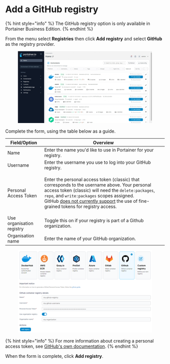 # Add a GitHub registry

{% hint style="info" %}
The GitHub registry option is only available in Portainer Business Edition.
{% endhint %}

From the menu select **Registries** then click **Add registry** and select **GitHub** as the registry provider.

<figure><img src="../../../.gitbook/assets/2.17-registries-add-github.gif" alt=""><figcaption></figcaption></figure>

Complete the form, using the table below as a guide.

| Field/Option              | Overview                                                                                                                                                                                                                                                                                                                                                                                                                                                                                                      |
| ------------------------- | ------------------------------------------------------------------------------------------------------------------------------------------------------------------------------------------------------------------------------------------------------------------------------------------------------------------------------------------------------------------------------------------------------------------------------------------------------------------------------------------------------------- |
| Name                      | Enter the name you'd like to use in Portainer for your registry.                                                                                                                                                                                                                                                                                                                                                                                                                                              |
| Username                  | Enter the username you use to log into your GitHub registry.                                                                                                                                                                                                                                                                                                                                                                                                                                                  |
| Personal Access Token     | <p>Enter the personal access token (classic) that corresponds to the username above. Your personal access token (classic) will need the <code>delete:packages</code>, <code>repo</code>, and <code>write:packages</code> scopes assigned.<br>GitHub <a href="https://docs.github.com/en/packages/working-with-a-github-packages-registry/working-with-the-container-registry#authenticating-to-the-container-registry">does not currently support</a> the use of fine-grained tokens for registry access.</p> |
| Use organisation registry | Toggle this on if your registry is part of a Github organization.                                                                                                                                                                                                                                                                                                                                                                                                                                             |
| Organisation name         | Enter the name of your GitHub organization.                                                                                                                                                                                                                                                                                                                                                                                                                                                                   |

<figure><img src="../../../.gitbook/assets/2.17-registries-add-ghcr-details.png" alt=""><figcaption></figcaption></figure>

{% hint style="info" %}
For more information about creating a personal access token, see [GitHub's own documentation](https://docs.github.com/en/authentication/keeping-your-account-and-data-secure/creating-a-personal-access-token).
{% endhint %}

When the form is complete, click **Add registry**.
